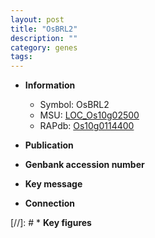 ```yaml
---
layout: post
title: "OsBRL2"
description: ""
category: genes
tags: 
---
```


* **Information**  
    + Symbol: OsBRL2  
    + MSU: [LOC_Os10g02500](http://rice.uga.edu/cgi-bin/ORF_infopage.cgi?orf=LOC_Os10g02500)  
    + RAPdb: [Os10g0114400](http://rapdb.dna.affrc.go.jp/viewer/gbrowse_details/irgsp1?name=Os10g0114400)  

* **Publication**  

* **Genbank accession number**  

* **Key message**  

* **Connection**  

[//]: # * **Key figures**  


